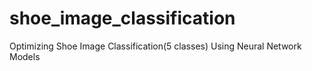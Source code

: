 # shoe_image_classification
Optimizing Shoe Image Classification(5 classes) Using Neural Network Models
